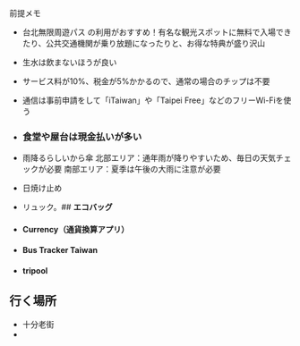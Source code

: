 前提メモ

- 台北無限周遊パス
の利用がおすすめ！有名な観光スポットに無料で入場できたり、公共交通機関が乗り放題になったりと、お得な特典が盛り沢山

- 生水は飲まないほうが良い
- サービス料が10%、税金が5%かかるので、通常の場合のチップは不要
- 通信は事前申請をして「iTaiwan」や「Taipei Free」などのフリーWi-Fiを使う
- ### 食堂や屋台は現金払いが多い
- 雨降るらしいから傘
北部エリア：通年雨が降りやすいため、毎日の天気チェックが必要
南部エリア：夏季は午後の大雨に注意が必要
- 日焼け止め
- リュック。## **エコバッグ**
- #### **Currency（通貨換算アプリ）**
- #### **Bus Tracker Taiwan**
- #### **tripool**


## 行く場所
- 十分老街
- 